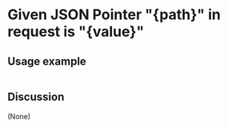 
Given JSON Pointer "{path}" in request is "{value}"
=============================================================================================================

Usage example
-------------

```
```

Discussion
----------

(None)